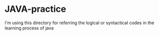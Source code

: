# JAVA-practice
I'm using this directory for referring the logical or syntactical codes in the learning process of java
